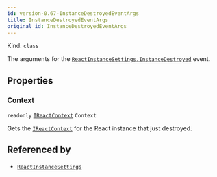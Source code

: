 ```yaml
---
id: version-0.67-InstanceDestroyedEventArgs
title: InstanceDestroyedEventArgs
original_id: InstanceDestroyedEventArgs
---
```


Kind: `class`



The arguments for the [`ReactInstanceSettings.InstanceDestroyed`](ReactInstanceSettings#instancedestroyed) event.

## Properties
### Context
`readonly`  [`IReactContext`](IReactContext) `Context`

Gets the [`IReactContext`](IReactContext) for the React instance that just destroyed.






## Referenced by
- [`ReactInstanceSettings`](ReactInstanceSettings)
